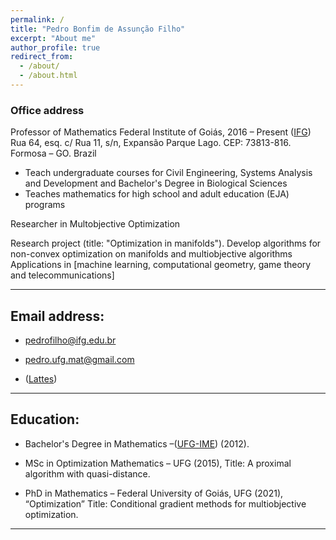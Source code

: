 ```yaml
---
permalink: /
title: "Pedro Bonfim de Assunção Filho"
excerpt: "About me"
author_profile: true
redirect_from: 
  - /about/
  - /about.html
---
```


### Office address

Professor of Mathematics
Federal Institute of Goiás, 2016 – Present ([IFG](https://www.ifg.edu.br/formosa))  
Rua 64, esq. c/ Rua 11, s/n, Expansão Parque Lago. CEP: 73813-816. Formosa – GO. Brazil


- Teach undergraduate courses for Civil Engineering,  Systems Analysis and Development and Bachelor's Degree in Biological Sciences
- Teaches mathematics for high school and adult education (EJA) programs

Researcher in Multobjective Optimization

Research project (title: "Optimization in manifolds"). Develop algorithms for non-convex optimization on manifolds and multiobjective algorithms
Applications in [machine learning, computational geometry, game theory and telecommunications]


---
Email address: 
---

- pedrofilho@ifg.edu.br

- pedro.ufg.mat@gmail.com

- ([Lattes](http://lattes.cnpq.br/2338264779032585)) 

---
Education:
---
- Bachelor's Degree in Mathematics –([UFG-IME](https://ime.ufg.br/)) (2012).

- MSc in Optimization Mathematics – UFG (2015), 
Title: A proximal algorithm with quasi-distance.

- PhD in Mathematics – Federal University of Goiás, UFG (2021), “Optimization”
Title: Conditional gradient methods for multiobjective optimization.

------




